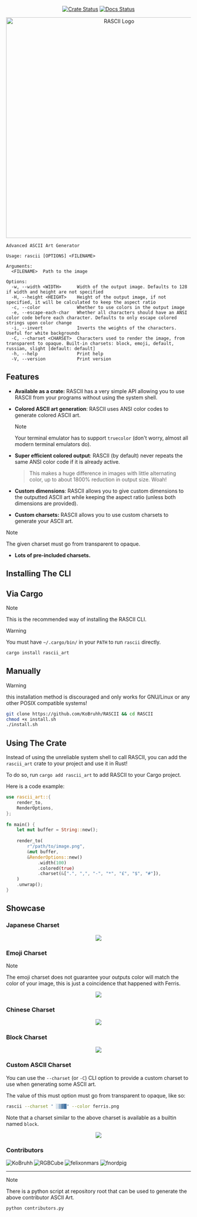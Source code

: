 <div align="center">

[![Crate Status](https://img.shields.io/crates/v/rascii_art.svg)](https://crates.io/crates/rascii_art)
[![Docs Status](https://docs.rs/rascii_art/badge.svg)](https://docs.rs/crate/rascii_art/)

<p style="margin-bottom: 0 !important;">
    <img alt="RASCII Logo" src="https://user-images.githubusercontent.com/101834410/204127025-b98aaf39-778b-468b-8f41-36fd858708e8.png" width=600>
  </p>
</div>

```
Advanced ASCII Art Generator

Usage: rascii [OPTIONS] <FILENAME>

Arguments:
  <FILENAME>  Path to the image

Options:
  -w, --width <WIDTH>      Width of the output image. Defaults to 128 if width and height are not specified
  -H, --height <HEIGHT>    Height of the output image, if not specified, it will be calculated to keep the aspect ratio
  -c, --color              Whether to use colors in the output image
  -e, --escape-each-char   Whether all characters should have an ANSI color code before each character. Defaults to only escape colored strings upon color change
  -i, --invert             Inverts the weights of the characters. Useful for white backgrounds
  -C, --charset <CHARSET>  Characters used to render the image, from transparent to opaque. Built-in charsets: block, emoji, default, russian, slight [default: default]
  -h, --help               Print help
  -V, --version            Print version
```

## Features

- **Available as a crate:** RASCII has a very simple API allowing you to use
  RASCII from your programs without using the system shell.

- **Colored ASCII art generation**: RASCII uses ANSI color codes to generate
  colored ASCII art.

  <!-- deno-fmt-ignore -->
  > [!NOTE]
  > Your terminal emulator has to support `truecolor` (don't worry,
  > almost all modern terminal emulators do).

- **Super efficient colored output**: RASCII (by default) never repeats the same ANSI color
  code if it is already active.
  > This makes a huge difference in images with little alternating color, up to
  > about 1800% reduction in output size. Woah!

- **Custom dimensions**: RASCII allows you to give custom dimensions to the
  outputted ASCII art while keeping the aspect ratio (unless both dimensions are
  provided).

- **Custom charsets:** RASCII allows you to use custom charsets to generate your
  ASCII art.

<!-- deno-fmt-ignore -->
> [!NOTE]
> The given charset must go from transparent to opaque.

- **Lots of pre-included charsets.**

## Installing The CLI

## Via Cargo

<!--deno-fmt-ignore-->
> [!NOTE]
> This is the recommended way of installing the RASCII CLI.

<!--deno-fmt-ignore-->
> [!WARNING]
> You must have `~/.cargo/bin/` in your `PATH` to run `rascii`
> directly.

```sh
cargo install rascii_art
```

## Manually

<!--deno-fmt-ignore-->
> [!WARNING]
> this installation method is discouraged and only works for
> GNU/Linux or any other POSIX compatible systems!

```sh
git clone https://github.com/KoBruhh/RASCII && cd RASCII
chmod +x install.sh
./install.sh
```

## Using The Crate

Instead of using the unreliable system shell to call RASCII, you can add the
`rascii_art` crate to your project and use it in Rust!

To do so, run `cargo add rascii_art` to add RASCII to your Cargo project.

Here is a code example:

```rs
use rascii_art::{
    render_to,
    RenderOptions,
};
                                                            
fn main() {
    let mut buffer = String::new();
                                                            
    render_to(
        r"/path/to/image.png",
        &mut buffer,
        &RenderOptions::new()
            .width(100)
            .colored(true)
            .charset(&[".", ",", "-", "*", "£", "$", "#"]),
    )
    .unwrap();
}
```

## Showcase

### Japanese Charset

<p align="center">
    <img src="https://github.com/KoBruhh/RASCII/assets/101834410/c038edc9-cab3-4270-95df-0269203763fd">
</p>

### Emoji Charset

<!--deno-fmt-ignore-->
> [!NOTE]
> The emoji charset does not guarantee your outputs color will match
> the color of your image, this is just a coincidence that happened with Ferris.

<p align="center">
    <img src="https://user-images.githubusercontent.com/101834410/204243964-f4cfdf8d-10b9-4a2c-8d3c-41182320c789.png">
</p>

### Chinese Charset

<p align="center">
    <img src="https://github.com/KoBruhh/RASCII/assets/101834410/357c084f-ea93-40f9-baa8-16e329b95a51">
</p>

### Block Charset

<p align="center">
    <img src="https://github.com/KoBruhh/RASCII/assets/101834410/3ac7e920-7ab4-441d-886e-2028b108578d">
</p>

<!-- ![RASCII output of Ferris with the block charset](https://github.com/KoBruhh/RASCII/assets/101834410/5122c5ba-8707-489e-a720-caf2e183b026) -->

### Custom ASCII Charset

You can use the `--charset` (or `-C`) CLI option to provide a custom charset to
use when generating some ASCII art.

The value of this must option must go from transparent to opaque, like so:

```sh
rascii --charset " ░▒▓█" --color ferris.png
```

Note that a charset similar to the above charset is available as a builtin named
`block`.

<p align="center">
    <img src="https://user-images.githubusercontent.com/101834410/204243768-4a15bb21-ba93-4979-bd4f-d8e8b1dc4112.png">
</p>

### Contributors

![KoBruhh](https://github.com/KoBruhh/RASCII/assets/101834410/2b06a6b0-9cb9-448e-8979-4a5182e2e4b2)
![RGBCube](https://github.com/KoBruhh/RASCII/assets/101834410/3e5b18c3-d7c8-4862-bee5-b5cf06c83994)
![felixonmars](https://github.com/KoBruhh/RASCII/assets/101834410/66914a48-a5c5-4619-a46d-b99c77b3cd77)
![fnordpig](https://github.com/fnordpig/RASCII/assets/1621189/5b3225f3-ae83-4ed3-a3fb-3d88de18f82e)

---

<!--deno-fmt-ignore-->
> [!NOTE]
> There is a python script at repository root that can be used to generate
> the above contributor ASCII Art.
>
> ```sh
> python contributors.py
> ```
